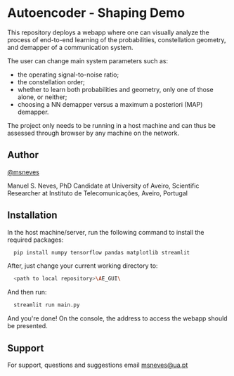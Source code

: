 
# Autoencoder - Shaping Demo

This repository deploys a webapp where one can visually analyze the process of end-to-end learning of the probabilities, constellation geometry, and demapper of a communication system. 

The user can change main system parameters such as: 
- the operating signal-to-noise ratio;
- the constellation order;
- whether to learn both probabilities and geometry, only one of those alone, or neither;
- choosing a NN demapper versus a maximum a posteriori (MAP) demapper.

The project only needs to be running in a host machine and can thus be assessed through browser by any machine on the network.
## Author

[@msneves](https://www.github.com/msneves)

Manuel S. Neves, 
PhD Candidate at University of Aveiro, Scientific Researcher at Instituto de Telecomunicações, Aveiro, Portugal


## Installation

In the host machine/server, run the following command to install the required packages:
```bash
  pip install numpy tensorflow pandas matplotlib streamlit
```

After, just change your current working directory to: 

```bash
  <path to local repository>\AE_GUI\
```

And then run:
```bash
  streamlit run main.py
```

And you're done! On the console, the address to access the webapp should be presented.

## Support

For support, questions and suggestions email msneves@ua.pt

